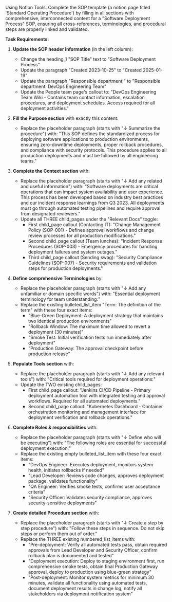 Using Notion Tools. Complete the SOP template (a notion page titled 'Standard Operating Procedure') by filling in all sections with comprehensive, interconnected content for a "Software Deployment Process" SOP, ensuring all cross-references, terminologies, and procedural steps are properly linked and validated.

**Task Requirements:**

1. **Update the SOP header information** (in the left column):
   - Change the heading_1 "SOP Title" text to "Software Deployment Process"
   - Update the paragraph "Created 2023-10-25" to "Created 2025-01-19"
   - Update the paragraph "Responsible department:" to "Responsible department: DevOps Engineering Team"
   - Update the People team page's callout to: "DevOps Engineering Team Wiki - Contains team contact information, escalation procedures, and deployment schedules. Access required for all deployment activities."

2. **Fill the Purpose section** with exactly this content:
   - Replace the placeholder paragraph (starts with "↓ Summarize the procedure") with: "This SOP defines the standardized process for deploying software applications to production environments, ensuring zero-downtime deployments, proper rollback procedures, and compliance with security protocols. This procedure applies to all production deployments and must be followed by all engineering teams."

3. **Complete the Context section** with:
   - Replace the placeholder paragraph (starts with "↓ Add any related and useful information") with: "Software deployments are critical operations that can impact system availability and user experience. This process has been developed based on industry best practices and our incident response learnings from Q3 2023. All deployments must go through automated testing pipelines and require approval from designated reviewers."
   - Update all THREE child_pages under the "Relevant Docs" toggle:
     - First child_page callout (Contacting IT): "Change Management Policy (SOP-001) - Defines approval workflows and change review processes for all production modifications."
     - Second child_page callout (Team lunches): "Incident Response Procedures (SOP-003) - Emergency procedures for handling deployment failures and system outages."
     - Third child_page callout (Sending swag): "Security Compliance Guidelines (SOP-007) - Security requirements and validation steps for production deployments."

4. **Define comprehensive Terminologies** by:
   - Replace the placeholder paragraph (starts with "↓ Add any unfamiliar or domain specific words") with: "Essential deployment terminology for team understanding:"
   - Replace the existing bulleted_list_item "Term: The definition of the term" with these four exact items:
     - "Blue-Green Deployment: A deployment strategy that maintains two identical production environments"
     - "Rollback Window: The maximum time allowed to revert a deployment (30 minutes)"  
     - "Smoke Test: Initial verification tests run immediately after deployment"
     - "Production Gateway: The approval checkpoint before production release"

5. **Populate Tools section** with:
   - Replace the placeholder paragraph (starts with "↓ Add any relevant tools") with: "Critical tools required for deployment operations:"
   - Update the TWO existing child_pages:
     - First child_page callout: "Jenkins CI/CD Pipeline - Primary deployment automation tool with integrated testing and approval workflows. Required for all automated deployments."
     - Second child_page callout: "Kubernetes Dashboard - Container orchestration monitoring and management interface for deployment verification and rollback operations."

6. **Complete Roles & responsibilities** with:
   - Replace the placeholder paragraph (starts with "↓ Define who will be executing") with: "The following roles are essential for successful deployment execution:"
   - Replace the existing empty bulleted_list_item with these four exact items:
     - "DevOps Engineer: Executes deployment, monitors system health, initiates rollbacks if needed"
     - "Lead Developer: Reviews code changes, approves deployment package, validates functionality"  
     - "QA Engineer: Verifies smoke tests, confirms user acceptance criteria"
     - "Security Officer: Validates security compliance, approves security-sensitive deployments"

7. **Create detailed Procedure section** with:
   - Replace the placeholder paragraph (starts with "↓ Create a step by step procedure") with: "Follow these steps in sequence. Do not skip steps or perform them out of order."
   - Replace the THREE existing numbered_list_items with:
     - "Pre-deployment: Verify all automated tests pass, obtain required approvals from Lead Developer and Security Officer, confirm rollback plan is documented and tested"
     - "Deployment execution: Deploy to staging environment first, run comprehensive smoke tests, obtain final Production Gateway approval, deploy to production using blue-green strategy"
     - "Post-deployment: Monitor system metrics for minimum 30 minutes, validate all functionality using automated tests, document deployment results in change log, notify all stakeholders via deployment notification system"